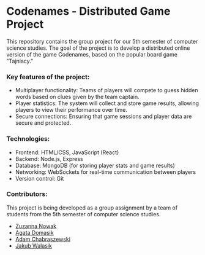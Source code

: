 # Codenames - Distributed Game Project

This repository contains the group project for our 5th semester of computer science studies. The goal of the project is to develop a distributed online version of the game Codenames, based on the popular board game "Tajniacy."

### Key features of the project:

* Multiplayer functionality: Teams of players will compete to guess hidden words based on clues given by the team captain.
* Player statistics: The system will collect and store game results, allowing players to view their performance over time.
* Secure connections: Ensuring that game sessions and player data are secure and protected.

### Technologies:
* Frontend: HTML/CSS, JavaScript (React)
* Backend: Node.js, Express
* Database: MongoDB (for storing player stats and game results)
* Networking: WebSockets for real-time communication between players
* Version control: Git

### Contributors:
This project is being developed as a group assignment by a team of students from the 5th semester of computer science studies.
* [Zuzanna Nowak](https://github.com/zuzqqa)
* [Agata Domasik](https://github.com/agatadomasik)
* [Adam Chabraszewski](https://github.com/achabrasz)
* [Jakub Walasik](https://github.com/jwalasik3)
